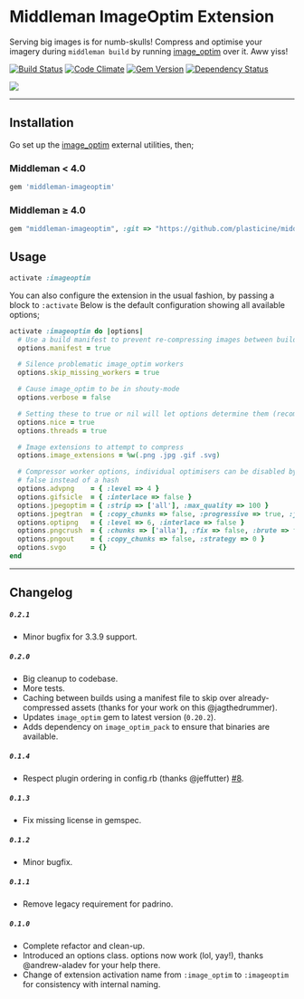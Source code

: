 # Middleman ImageOptim Extension

Serving big images is for numb-skulls! Compress and optimise your imagery during `middleman build` by running [image_optim](https://github.com/toy/image_optim) over it. Aww yiss!

[![Build Status](https://travis-ci.org/plasticine/middleman-imageoptim.png?branch=master)](https://travis-ci.org/plasticine/middleman-imageoptim)
[![Code Climate](https://codeclimate.com/github/plasticine/middleman-imageoptim.png)](https://codeclimate.com/github/plasticine/middleman-imageoptim)
[![Gem Version](https://badge.fury.io/rb/middleman-imageoptim.png)](http://badge.fury.io/rb/middleman-imageoptim)
[![Dependency Status](https://gemnasium.com/plasticine/middleman-imageoptim.png)](https://gemnasium.com/plasticine/middleman-imageoptim)

![](http://cl.ly/image/0h0b330F2p3C/Terminal%20%E2%80%94%20zsh%20%E2%80%94%20109%C3%9712.png)

* * *

## Installation

Go set up the [image_optim](https://github.com/toy/image_optim) external utilities, then;

### Middleman < 4.0
```ruby
gem 'middleman-imageoptim'
```

### Middleman ≥ 4.0

```ruby
gem "middleman-imageoptim", :git => "https://github.com/plasticine/middleman-imageoptim", :branch => "master"
```

## Usage

```ruby
activate :imageoptim
```

You can also configure the extension in the usual fashion, by passing a block to `:activate`
Below is the default configuration showing all available options;

```ruby
activate :imageoptim do |options|
  # Use a build manifest to prevent re-compressing images between builds
  options.manifest = true

  # Silence problematic image_optim workers
  options.skip_missing_workers = true

  # Cause image_optim to be in shouty-mode
  options.verbose = false

  # Setting these to true or nil will let options determine them (recommended)
  options.nice = true
  options.threads = true

  # Image extensions to attempt to compress
  options.image_extensions = %w(.png .jpg .gif .svg)

  # Compressor worker options, individual optimisers can be disabled by passing
  # false instead of a hash
  options.advpng    = { :level => 4 }
  options.gifsicle  = { :interlace => false }
  options.jpegoptim = { :strip => ['all'], :max_quality => 100 }
  options.jpegtran  = { :copy_chunks => false, :progressive => true, :jpegrescan => true }
  options.optipng   = { :level => 6, :interlace => false }
  options.pngcrush  = { :chunks => ['alla'], :fix => false, :brute => false }
  options.pngout    = { :copy_chunks => false, :strategy => 0 }
  options.svgo      = {}
end
```

***

## Changelog

##### `0.2.1`
- Minor bugfix for 3.3.9 support.

##### `0.2.0`
- Big cleanup to codebase.
- More tests.
- Caching between builds using a manifest file to skip over already-compressed assets (thanks for your work on this @jagthedrummer).
- Updates `image_optim` gem to latest version (`0.20.2`).
- Adds dependency on `image_optim_pack` to ensure that binaries are available.

##### `0.1.4`
- Respect plugin ordering in config.rb (thanks @jeffutter) [#8](https://github.com/plasticine/middleman-imageoptim/pull/8).

##### `0.1.3`
- Fix missing license in gemspec.

##### `0.1.2`
- Minor bugfix.

##### `0.1.1`
- Remove legacy requirement for padrino.

##### `0.1.0`
- Complete refactor and clean-up.
- Introduced an options class. options now work (lol, yay!), thanks @andrew-aladev for your help there.
- Change of extension activation name from `:image_optim` to `:imageoptim` for consistency with internal naming.
